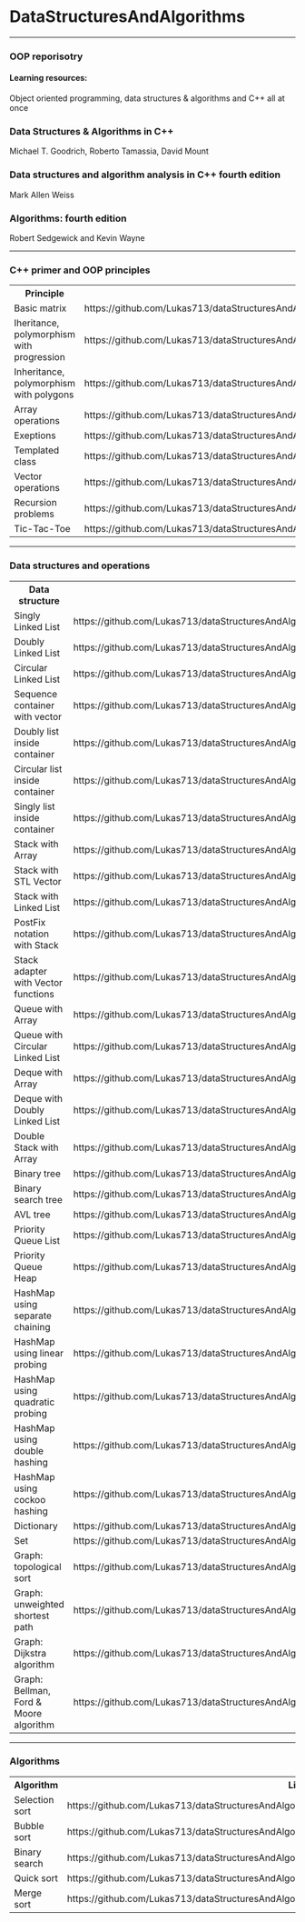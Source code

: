 # DataStructuresAndAlgorithms

<hr>
<h3>OOP reporisotry</h3>
<p><h4>Learning resources:</h4> 
Object oriented programming, data structures & algorithms and C++ all at once <br>
<h3>Data Structures & Algorithms in C++</h3>
Michael T. Goodrich, Roberto Tamassia, David Mount<br>
<h3>Data structures and algorithm analysis in C++ fourth edition</h3>
Mark Allen Weiss
<h3>Algorithms: fourth edition</h3>
Robert Sedgewick and Kevin Wayne<hr>
</p>
<h3>C++ primer and OOP principles</h3>
<table>
	<tr>
		<th>Principle</th>
		<th>Link</th>
	</tr>
	<tr>
		<td>Basic matrix</td>
		<td>https://github.com/Lukas713/dataStructuresAndAlgorithms/blob/master/OOP/Principles/Matrix.cpp</td>
	</tr>
	<tr>
		<td>Iheritance, polymorphism with progression</td>
		<td>https://github.com/Lukas713/dataStructuresAndAlgorithms/blob/master/OOP/Principles/Progressions.cpp</td>
	</tr>
	<tr>
		<td>Inheritance, polymorphism with polygons</td>
		<td>https://github.com/Lukas713/dataStructuresAndAlgorithms/blob/master/OOP/Principles/polygonInterface.cpp</td>
	</tr>
	<tr>
		<td>Array operations</td>
		<td>https://github.com/Lukas713/dataStructuresAndAlgorithms/blob/master/OOP/Principles/arayOperations.cpp</td>
	</tr>
	<tr>
		<td>Exeptions</td>
		<td>https://github.com/Lukas713/dataStructuresAndAlgorithms/blob/master/OOP/Principles/catchExeption.cpp</td>
	</tr>
	<tr>
		<td>Templated class</td>
		<td>https://github.com/Lukas713/dataStructuresAndAlgorithms/blob/master/OOP/Principles/classTemplate.cpp</td>
	</tr>
	<tr>
		<td>Vector operations</td>
		<td>https://github.com/Lukas713/dataStructuresAndAlgorithms/blob/master/OOP/Principles/vectorBegining.cpp</td>
	</tr>
	<tr>
		<td>Recursion problems</td>
		<td>https://github.com/Lukas713/dataStructuresAndAlgorithms/blob/master/OOP/Principles/recursion.cpp</td>
	</tr>
	<tr>
		<td>Tic-Tac-Toe</td>
		<td>https://github.com/Lukas713/dataStructuresAndAlgorithms/blob/master/OOP/Principles/ticTacToe.cpp</td>
	</tr>
</table>
<hr>
<h3>Data structures and operations</h3>
<table>
  <tr>
    <th>Data structure</th>
    <th>Link</th>
  </tr>
  <tr>
    <td>Singly Linked List</td>
    <td>https://github.com/Lukas713/dataStructuresAndAlgorithms/blob/master/OOP/LinkedList/singlyLinkedListGeneric.cpp</td>
  </tr>
  <tr>
    <td>Doubly Linked List</td>
    <td>https://github.com/Lukas713/dataStructuresAndAlgorithms/blob/master/OOP/LinkedList/doublyLinkedListGeneric.cpp</td>
  </tr>
  <tr>
    <td>Circular Linked List</td>
    <td>https://github.com/Lukas713/dataStructuresAndAlgorithms/blob/master/OOP/LinkedList/circularLinkedList.cpp</td>
  </tr>
     <tr>
    <td>Sequence container with vector</td>
    <td>https://github.com/Lukas713/dataStructuresAndAlgorithms/blob/master/OOP/LinkedList/vectorWithIterator.cpp</td>
  </tr>
   <tr>
    <td>Doubly list inside container</td>
    <td>https://github.com/Lukas713/dataStructuresAndAlgorithms/blob/master/OOP/LinkedList/doublyListWithIterator.cpp</td>
  </tr>
  <tr>
    <td>Circular list inside container</td>
    <td>https://github.com/Lukas713/dataStructuresAndAlgorithms/blob/master/OOP/LinkedList/circularListWithIterator.cpp</td>
  </tr>
  <tr>
    <td>Singly list inside container</td>
    <td>https://github.com/Lukas713/dataStructuresAndAlgorithms/blob/master/OOP/LinkedList/singlyListWithIterator.cpp</td>
  </tr>
  <tr>
    <td>Stack with Array</td>
    <td>https://github.com/Lukas713/dataStructuresAndAlgorithms/blob/master/OOP/StackQueueDequeue/stackArray.cpp</td>
  </tr>
   <tr>
    <td>Stack with STL Vector</td>
    <td>https://github.com/Lukas713/dataStructuresAndAlgorithms/blob/master/OOP/StackQueueDequeue/stackVectorSTL.cpp</td>
  </tr>
  <tr>
    <td>Stack with Linked List</td>
    <td>https://github.com/Lukas713/dataStructuresAndAlgorithms/blob/master/OOP/StackQueueDequeue/stackLinkedListGeneric.cpp</td>
  </tr>
    <tr>
    <td>PostFix notation with Stack</td>
    <td>https://github.com/Lukas713/dataStructuresAndAlgorithms/blob/master/OOP/StackQueueDequeue/postFixNotation.cpp</td>
  </tr>
  <tr>
    <td>Stack adapter with Vector functions</td>
    <td>https://github.com/Lukas713/dataStructuresAndAlgorithms/blob/master/OOP/StackQueueDequeue/stackAdapterVectorFunctions.cpp</td>
  </tr>
   <tr>
    <td>Queue with Array</td>
    <td>https://github.com/Lukas713/dataStructuresAndAlgorithms/blob/master/OOP/StackQueueDequeue/queueArray.cpp</td>
  </tr>
   <tr>
    <td>Queue with Circular Linked List</td>
    <td>https://github.com/Lukas713/dataStructuresAndAlgorithms/blob/master/OOP/StackQueueDequeue/queueCircularLinkedList.cpp</td>
  </tr>
   <tr>
    <td>Deque with Array</td>
    <td>https://github.com/Lukas713/dataStructuresAndAlgorithms/blob/master/OOP/StackQueueDequeue/dequeArray.cpp</td>
  </tr>
   <tr>
    <td>Deque with Doubly Linked List</td>
    <td>https://github.com/Lukas713/dataStructuresAndAlgorithms/blob/master/OOP/StackQueueDequeue/dequeDoublyLinkedList.cpp</td>
  </tr>
  <tr>
    <td>Double Stack with Array</td>
    <td>https://github.com/Lukas713/dataStructuresAndAlgorithms/blob/master/OOP/StackQueueDequeue/doubleStackArray.cpp</td>
  </tr>
   <tr>
    <td>Binary tree</td>
    <td>https://github.com/Lukas713/dataStructuresAndAlgorithms/blob/master/OOP/Tree/binaryTree.cpp</td>
  </tr>
  <tr>
    <td>Binary search tree</td>
    <td>https://github.com/Lukas713/dataStructuresAndAlgorithms/blob/master/OOP/Tree/binarySearchTree.cpp</td>
  </tr>
    <tr>
    <td>AVL tree</td>
    <td>https://github.com/Lukas713/dataStructuresAndAlgorithms/blob/master/OOP/Tree/treeAVL.cpp</td>
  </tr>
  <tr>
    <td>Priority Queue List</td>
    <td>https://github.com/Lukas713/dataStructuresAndAlgorithms/blob/master/OOP/Heap/priorityQueueList.cpp</td>
  </tr>
    <tr>
    <td>Priority Queue Heap</td>
    <td>https://github.com/Lukas713/dataStructuresAndAlgorithms/blob/master/OOP/Heap/priorityQueueHeap.cpp</td>
  </tr>
  <tr>
    <td>HashMap using separate chaining</td>
    <td>https://github.com/Lukas713/dataStructuresAndAlgorithms/blob/master/OOP/HashTables/separateChaining.cpp</td>
  </tr>
   <tr>
    <td>HashMap using linear probing</td>
    <td>https://github.com/Lukas713/dataStructuresAndAlgorithms/blob/master/OOP/HashTables/linearProbing.cpp</td>
  </tr>
   <tr>
    <td>HashMap using quadratic probing</td>
    <td>https://github.com/Lukas713/dataStructuresAndAlgorithms/blob/master/OOP/HashTables/quadraticProbing.cpp</td>
  </tr>
   <tr>
    <td>HashMap using double hashing</td>
    <td>https://github.com/Lukas713/dataStructuresAndAlgorithms/blob/master/OOP/HashTables/doubleHashing.cpp</td>
  </tr>
    <tr>
    <td>HashMap using cockoo hashing</td>
    <td>https://github.com/Lukas713/dataStructuresAndAlgorithms/blob/master/OOP/HashTables/cockooHashing.cpp</td>
  </tr>
  <tr>
    <td>Dictionary</td>
    <td>https://github.com/Lukas713/dataStructuresAndAlgorithms/blob/master/OOP/HashTables/dictionary.cpp</td>
  </tr>
  <tr>
    <td>Set</td>
    <td>https://github.com/Lukas713/dataStructuresAndAlgorithms/blob/master/OOP/Set/mergingTwoSets.cpp</td>
  </tr>
  <tr>
    <td>Graph: topological sort</td>
    <td>https://github.com/Lukas713/dataStructuresAndAlgorithms/blob/master/OOP/Graph/topologialSort.cpp</td>
  </tr>
  <tr>
    <td>Graph: unweighted shortest path</td>
    <td>https://github.com/Lukas713/dataStructuresAndAlgorithms/blob/master/OOP/Graph/unweightedSorthestPaths.cpp</td>
  </tr>
    <tr>
    <td>Graph: Dijkstra algorithm</td>
    <td>https://github.com/Lukas713/dataStructuresAndAlgorithms/blob/master/OOP/Graph/dijkstraAlgorithm.cpp</td>
  </tr>
      <tr>
    <td>Graph: Bellman, Ford & Moore algorithm</td>
    <td>https://github.com/Lukas713/dataStructuresAndAlgorithms/blob/master/OOP/Graph/bellmanFordAlgorithm.cpp</td>
  </tr>
</table>
<hr>
<h3>Algorithms</h3>
<table>
  <tr>
    <th>Algorithm</th>
    <th>Link</th>
  </tr>
  <tr>
    <td>Selection sort</td>
    <td>https://github.com/Lukas713/dataStructuresAndAlgorithms/blob/master/OOP/Algorithms/selectionSort.cpp</td>
  </tr>
  <tr>
    <td>Bubble sort</td>
    <td>https://github.com/Lukas713/dataStructuresAndAlgorithms/blob/master/OOP/Algorithms/bubbleSort.cpp</td>
  </tr>
    <tr>
    <td>Binary search</td>
    <td>https://github.com/Lukas713/dataStructuresAndAlgorithms/blob/master/OOP/Algorithms/binarySearch.cpp</td>
  </tr>
    <tr>
    <td>Quick sort</td>
    <td>https://github.com/Lukas713/dataStructuresAndAlgorithms/blob/master/OOP/Algorithms/quickSort.cpp</td>
  </tr>
    <tr>
    <td>Merge sort</td>
    <td>https://github.com/Lukas713/dataStructuresAndAlgorithms/blob/master/OOP/Algorithms/mergeSort.cpp</td>
  </tr>
</table>